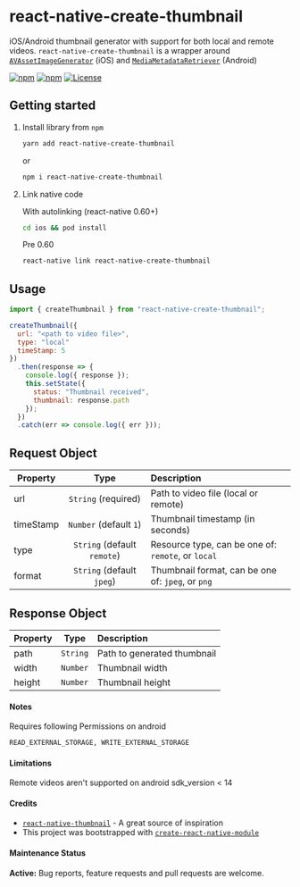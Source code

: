# react-native-create-thumbnail

iOS/Android thumbnail generator with support for both local and remote videos. `react-native-create-thumbnail` is a wrapper around
[`AVAssetImageGenerator`](https://developer.apple.com/documentation/avfoundation/avassetimagegenerator?language=objc) (iOS) and [`MediaMetadataRetriever`](https://developer.android.com/reference/android/media/MediaMetadataRetriever) (Android)

[![npm](https://img.shields.io/npm/v/react-native-create-thumbnail.svg)](https://npmjs.com/package/react-native-create-thumbnail) [![npm](https://img.shields.io/npm/dm/react-native-create-thumbnail.svg)](https://npmjs.com/package/react-native-create-thumbnail) [![License](https://img.shields.io/npm/l/react-native-create-thumbnail.svg)](https://www.npmjs.com/package/react-native-create-thumbnail)

## Getting started

1. Install library from `npm`

   ```bash
   yarn add react-native-create-thumbnail
   ```

   or

   ```bash
   npm i react-native-create-thumbnail
   ```

2. Link native code

   With autolinking (react-native 0.60+)

   ```bash
   cd ios && pod install
   ```

   Pre 0.60

   ```bash
   react-native link react-native-create-thumbnail
   ```

## Usage

```javascript
import { createThumbnail } from "react-native-create-thumbnail";

createThumbnail({
  url: "<path to video file>",
  type: "local"
  timeStamp: 5
})
  .then(response => {
    console.log({ response });
    this.setState({
      status: "Thumbnail received",
      thumbnail: response.path
    });
  })
  .catch(err => console.log({ err }));
```

## Request Object

| Property  |            Type             | Description                                        |
| --------- | :-------------------------: | :------------------------------------------------- |
| url       |     `String` (required)     | Path to video file (local or remote)               |
| timeStamp |   `Number` (default `1`)    | Thumbnail timestamp (in seconds)                   |
| type      | `String` (default `remote`) | Resource type, can be one of: `remote`, or `local` |
| format    |  `String` (default `jpeg`)  | Thumbnail format, can be one of: `jpeg`, or `png`  |

## Response Object

| Property |   Type   | Description                 |
| -------- | :------: | :-------------------------- |
| path     | `String` | Path to generated thumbnail |
| width    | `Number` | Thumbnail width             |
| height   | `Number` | Thumbnail height            |

#### Notes

Requires following Permissions on android

```bash
READ_EXTERNAL_STORAGE, WRITE_EXTERNAL_STORAGE
```

#### Limitations

Remote videos aren't supported on android sdk_version < 14

#### Credits

- [`react-native-thumbnail`](https://www.npmjs.com/package/react-native-thumbnail) - A great source of inspiration
- This project was bootstrapped with [`create-react-native-module`](https://github.com/brodybits/create-react-native-module)

#### Maintenance Status

**Active:** Bug reports, feature requests and pull requests are welcome.
